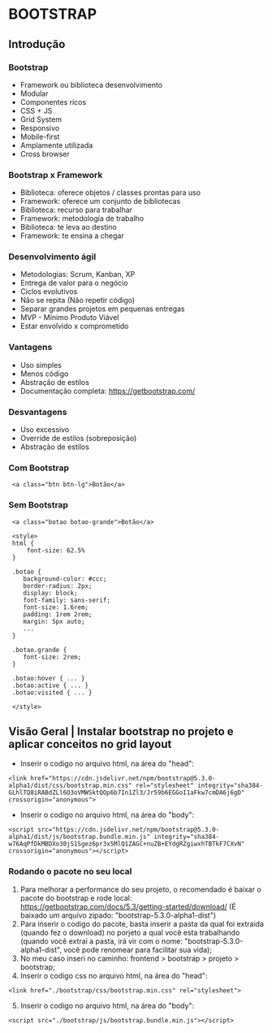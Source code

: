 # BOOTSTRAP

## Introdução

### Bootstrap
- Framework ou biblioteca desenvolvimento
- Modular
- Componentes ricos
- CSS + JS
- Grid System
- Responsivo
- Mobile-first
- Amplamente utilizada
- Cross browser

### Bootstrap x Framework
- Biblioteca: oferece objetos / classes prontas para uso
- Framework: oferece um conjunto de bibliotecas
- Biblioteca: recurso para trabalhar
- Framework: metodologia de trabalho
- Biblioteca: te leva ao destino
- Framework: te ensina a chegar

### Desenvolvimento ágil
- Metodologias: Scrum, Kanban, XP
- Entrega de valor para o negócio
- Ciclos evolutivos
- Não se repita (Não repetir código)
- Separar grandes projetos em pequenas entregas
- MVP - Mínimo Produto Viável
- Estar envolvido x comprometido

### Vantagens
- Uso simples
- Menos código
- Abstração de estilos
- Documentação completa: https://getbootstrap.com/

### Desvantagens
- Uso excessivo
- Override de estilos (sobreposição)
- Abstração de estilos

### Com Bootstrap
```
 <a class="btn btn-lg">Botão</a>
```

### Sem Bootstrap
```
 <a class="botao botao-grande">Botão</a>

 <style>
 html {
     font-size: 62.5% 
 }

 .botao {
    background-color: #ccc; 
    border-radius: 2px; 
    display: block;
    font-family: sans-serif;
    font-size: 1.6rem;
    padding: 1rem 2rem;
    margin: 5px auto;
    ...
 }

 .botao.grande {
    font-size: 2rem;
 }

 .botao:hover { ... }
 .botao:active { ... }
 .botao:visited { ... }
 
 </style>
 ```

 ## Visão Geral | Instalar bootstrap no projeto e aplicar conceitos no grid layout
 - Inserir o codigo no arquivo html, na área do "head": 
 ```
 <link href="https://cdn.jsdelivr.net/npm/bootstrap@5.3.0-alpha1/dist/css/bootstrap.min.css" rel="stylesheet" integrity="sha384-GLhlTQ8iRABdZLl6O3oVMWSktQOp6b7In1Zl3/Jr59b6EGGoI1aFkw7cmDA6j6gD" crossorigin="anonymous">
 ```
 - Inserir o codigo no arquivo html, na área do "body":
 ```
 <script src="https://cdn.jsdelivr.net/npm/bootstrap@5.3.0-alpha1/dist/js/bootstrap.bundle.min.js" integrity="sha384-w76AqPfDkMBDXo30jS1Sgez6pr3x5MlQ1ZAGC+nuZB+EYdgRZgiwxhTBTkF7CXvN" crossorigin="anonymous"></script>
 ```
 ### Rodando o pacote no seu local
 1. Para melhorar a performance do seu projeto, o recomendado é baixar o pacote do bootstrap e rode local: https://getbootstrap.com/docs/5.3/getting-started/download/ (É baixado um arquivo zipado: "bootstrap-5.3.0-alpha1-dist")
 2. Para inserir o codigo do pacote, basta inserir a pasta da qual foi extraida (quando fez o download) no porjeto a qual você esta trabalhando (quando você extrai a pasta, irá vir com o nome: "bootstrap-5.3.0-alpha1-dist", você pode renomear para facilitar sua vida);
 3. No meu caso inseri no caminho: frontend > bootstrap > projeto > bootstrap;
 4. Inserir o codigo css no arquivo html, na área do "head": 
 ```
 <link href="./bootstrap/css/bootstrap.min.css" rel="stylesheet">
 ```
 5. Inserir o codigo no arquivo html, na área do "body":
 ```
 <script src="./bootstrap/js/bootstrap.bundle.min.js"></script>
 ```